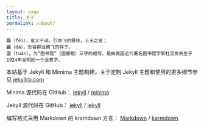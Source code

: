 ```yaml
---
layout: page
title: 关于
permalink: /about/
---
```


    飝（fēi），意义不详。引申飞的极快，上天之意；
    龘（dá），形容群龙腾飞的样子。
    圕（tuān），为“图书馆”（圖書館）三字的缩写。是由我国近代著名图书馆学家杜定友先生于1924年发明的一个会意字。

本站基于 Jekyll 和 Mimima 主题构建。关于定制 Jekyll 主题和使用的更多细节参见 [jekyllrb.com](https://jekyllrb.com/)

Minima 源代码在 GitHub：
[jekyll][jekyll-organization] /
[minima](https://github.com/jekyll/minima)

Jekyll 源代码在 GitHub：
[jekyll][jekyll-organization] /
[jekyll](https://github.com/jekyll/jekyll)

编写格式采用 Markdown 的 kramdown 方言：
[Markdown](https://markdown.com.cn/basic-syntax/) /
[karmdown](https://kramdown.gettalong.org/quickref.html)


[jekyll-organization]: https://github.com/jekyll
